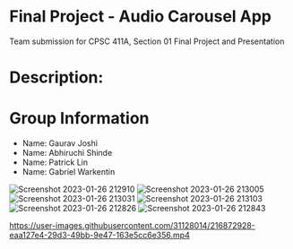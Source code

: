 # Final Project - Audio Carousel App

Team submission for CPSC 411A, Section 01 Final Project and Presentation

# Description: 
  
# Group Information

* Name: Gaurav Joshi
* Name: Abhiruchi Shinde
* Name: Patrick Lin 
* Name: Gabriel Warkentin


![Screenshot 2023-01-26 212910](https://user-images.githubusercontent.com/31128014/216876513-b3d4f8c2-5de9-4826-8992-46ebcff65412.jpg)
![Screenshot 2023-01-26 213005](https://user-images.githubusercontent.com/31128014/216876515-573f714e-a4a3-4a32-a9bb-01d06aa38b84.jpg)
![Screenshot 2023-01-26 213031](https://user-images.githubusercontent.com/31128014/216876517-a81cc65b-deff-4841-a3f8-926c5f78afba.jpg)
![Screenshot 2023-01-26 213103](https://user-images.githubusercontent.com/31128014/216876519-ad67ab02-e22f-4858-9f7c-7d6af3001f6f.jpg)
![Screenshot 2023-01-26 212826](https://user-images.githubusercontent.com/31128014/216876520-36c83205-007e-4a27-944b-81da4064a12a.jpg)
![Screenshot 2023-01-26 212843](https://user-images.githubusercontent.com/31128014/216876522-7a534e99-8691-47c8-a0d4-e8775b599742.jpg)



https://user-images.githubusercontent.com/31128014/216872928-eaa127e4-29d3-49bb-9e47-163e5cc6e356.mp4

